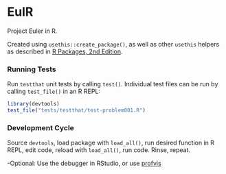 
# EulR

<!-- badges: start -->
<!-- badges: end -->

Project Euler in R.

Created using `usethis::create_package()`, as well as other `usethis` helpers as described in 
[R Packages, 2nd Edition](https://r-pkgs.org/whole-game.html).


### Running Tests
Run `testthat` unit tests by calling `test()`. Individual test files can be run by calling `test_file()` in an R REPL:
```r
library(devtools)
test_file("tests/testthat/test-problem001.R")
```

### Development Cycle
Source `devtools`, load package with `load_all()`, run desired function in R REPL, edit code, reload with `load_all()`, run code. Rinse, repeat.

-Optional: Use the debugger in RStudio, or use [profvis](http://rstudio.github.io/profvis/)




